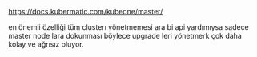  
https://docs.kubermatic.com/kubeone/master/

en önemli özelliği tüm clusterı yönetmemesi ara bi api yardımıysa sadece master node lara dokunması böylece upgrade leri yönetmerk çok daha kolay ve ağrısız oluyor.

